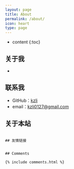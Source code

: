 ```yaml
---
layout: page
title: About
permalink: /about/
icon: heart
type: page
---
```


* content
{:toc}

## 关于我

*  

## 联系我

* GitHub：[kzli](https://github.com/kzli)
* email：kzli0127@gmail.com

## 关于本站

~~~

## 友情链接


## Comments

{% include comments.html %}
